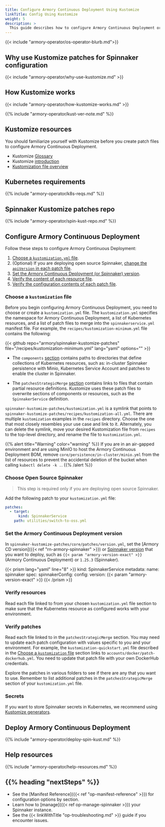 ```yaml
---
title: Configure Armory Continuous Deployment Using Kustomize
linkTitle: Config Using Kustomize
weight: 5
description: >
  This guide describes how to configure Armory Continuous Deployment or Spinnaker using Kustomize patches.
---
```

{{< include "armory-operator/os-operator-blurb.md">}}

## Why use Kustomize patches for Spinnaker configuration

{{< include "armory-operator/why-use-kustomize.md" >}}

## How Kustomize works

{{< include "armory-operator/how-kustomize-works.md" >}}

{{% include "armory-operator/kust-ver-note.md" %}}

## Kustomize resources

You should familiarize yourself with Kustomize before you create patch files to configure Armory Continuous Deployment.

* Kustomize [Glossary](https://kubectl.docs.kubernetes.io/references/kustomize/glossary/)
* Kustomize [introduction](https://kubectl.docs.kubernetes.io/guides/introduction/kustomize/)
* [Kustomization file overview](https://kubectl.docs.kubernetes.io/references/kustomize/kustomization/)

## Kubernetes requirements

{{% include "armory-operator/k8s-reqs.md" %}}

## Spinnaker Kustomize patches repo

{{% include "armory-operator/spin-kust-repo.md" %}}

## Configure Armory Continuous Deployment

Follow these steps to configure Armory Continuous Deployment:

1. [Choose a `kustomization.yml` file](#choose-a-kustomization-file).
1. (Optional) If you are deploying open source Spinnaker, [change the `apiVersion` in each patch file](#change-the-apiversion).
1. [Set the Armory Continuous Deployment (or Spinnaker) version](#set-the-spinnaker-version).
1. [Verify the content of each resource file](#verify-resources).
1. [Verify the configuration contents of each patch file](#verify-patches).

### Choose a `kustomization` file

Before you begin configuring Armory Continuous Deployment, you need to choose or create a
`kustomization.yml` file. The `kustomization.yml` specifies the namespace for
Armory Continuous Deployment, a list of Kubernetes resources, and a list of patch files to
merge into the `spinnakerservice.yml` manifest file. For example, the
`recipes/kustomization-minimum.yml` file contains the following:

{{< github repo="armory/spinnaker-kustomize-patches" file="/recipes/kustomization-minimum.yml" lang="yaml" options="" >}}

* The `components`
  [section](https://kubectl.docs.kubernetes.io/guides/config_management/components/)
  contains paths to directories that define collections of Kubernetes
  resources, such as: in-cluster Spinnaker persistence with Minio, Kubernetes
  Service Account and patches to enable the cluster in Spinnaker.

* The `patchesStrategicMerge`
  [section](https://kubectl.docs.kubernetes.io/references/kustomize/kustomization/patchesstrategicmerge/)
  contains links to files that contain partial resource
  definitions. Kustomize uses these patch files to overwrite sections of
  components or resources, such as the `SpinnakerService` definition.

`spinnaker-kustomize-patches/kustomization.yml` is a symlink that points to
`spinnaker-kustomize-patches/recipes/kustomization-all.yml`. There are
multiple `kustomization` examples in the `recipes` directory. Choose the one
that most closely resembles your use case and link to it. Alternately, you can
delete the symlink, move your desired Kustomization file from `recipes` to the
top-level directory, and rename the file to `kustomization.yml`.

{{% alert title="Warning" color="warning" %}}
If you are in an air-gapped environment and are using MinIO to host the Armory
Continuous Deployment BOM, remove `core/persistence/in-cluster/minio.yml` from the list of resources to
prevent the accidental deletion of the bucket when calling `kubectl delete -k
.`.
{{% /alert %}}

### Choose Open Source Spinnaker

>This step is required only if you are deploying open source Spinnaker.

Add the following patch to your `kustomization.yml` file:

```yaml
patches:
  - target:
      kind: SpinnakerService
    path: utilities/switch-to-oss.yml
```

### Set the Armory Continuous Deployment version

In `spinnaker-kustomize-patches/core/patches/version.yml`, set the [Armory
CD version]({{< ref "rn-armory-spinnaker" >}}) or [Spinnaker
version](https://spinnaker.io/community/releases/versions/) that you want to
deploy, such as `{{< param "armory-version-exact" >}}` (Armory Continuous Deployment) or
`1.25.3` (Spinnaker).

{{< prism lang="yaml" line="8" >}}
kind: SpinnakerService
metadata:
  name: spinnaker
spec:
  spinnakerConfig:
    config:
      version: {{< param "armory-version-exact" >}}
{{< /prism >}}

### Verify resources

Read each file linked to from your chosen `kustomization.yml` file section to
make sure that the Kubernetes resource as configured works with your
environment.

### Verify patches

Read each file linked to in the `patchesStrategicMerge` section. You may need to update each patch configuration with values specific to you and your environment. For example, the `kustomization-quickstart.yml` file described in the [Choose a `kustomization` file](#choose-a-kustomization-file) section links to `accounts/docker/patch-dockerhub.yml`. You need to update that patch file with your own DockerHub credentials.

Explore the patches in various folders to see if there are any that you want to use. Remember to list additional patches in the `patchesStrategicMerge` section of your `kustomization.yml` file.

### Secrets

If you want to store Spinnaker secrets in Kubernetes, we recommend using
[Kustomize
generators](https://kubernetes.io/docs/tasks/configmap-secret/managing-secret-using-kustomize/).

## Deploy Armory Continuous Deployment

{{% include "armory-operator/deploy-spin-kust.md" %}}

## Help resources

{{% include "armory-operator/help-resources.md" %}}

## {{% heading "nextSteps" %}}

* See the [Manifest Reference]({{< ref "op-manifest-reference" >}}) for configuration options by section.
* Learn how to [manage]({{< ref op-manage-spinnaker >}}) your Spinnaker instance.
* See the {{< linkWithTitle "op-troubleshooting.md" >}} guide if you encounter issues.
